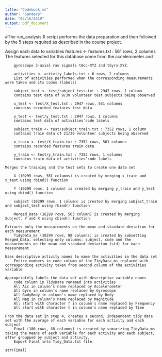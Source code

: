 ```yaml
---
title: "Codebook.md"
author: "Sandeep"
date: "03/10/2019"
output: pdf_document
---
```



#The run_analysis.R script performs the data preparation and then followed by the 5 steps required as described in the course project.

Assign each data to variables
        features <- features.txt : 561 rows, 2 columns
        The features selected for this database come from the accelerometer and 
        
        gyroscope 3-axial raw signals tAcc-XYZ and tGyro-XYZ.
        
        activities <- activity_labels.txt : 6 rows, 2 columns
        List of activities performed when the corresponding measurements were taken and its codes (labels)
        
        subject_test <- test/subject_test.txt : 2947 rows, 1 column
        contains test data of 9/30 volunteer test subjects being observed
        
        x_test <- test/X_test.txt : 2947 rows, 561 columns
        contains recorded features test data
        
        y_test <- test/y_test.txt : 2947 rows, 1 columns
        contains test data of activities’code labels
        
        subject_train <- test/subject_train.txt : 7352 rows, 1 column
        contains train data of 21/30 volunteer subjects being observed
        
        x_train <- test/X_train.txt : 7352 rows, 561 columns
        contains recorded features train data
        
        y_train <- test/y_train.txt : 7352 rows, 1 columns
        contains train data of activities’code labels

    Merges the training and the test sets to create one data set
        
        X (10299 rows, 561 columns) is created by merging x_train and x_test using rbind() function
        
        Y (10299 rows, 1 column) is created by merging y_train and y_test using rbind() function
        
        subject (10299 rows, 1 column) is created by merging subject_train and subject_test using rbind() function
        
        Merged_Data (10299 rows, 563 column) is created by merging Subject, Y and X using cbind() function

    Extracts only the measurements on the mean and standard deviation for each measurement
        TidyData_ms (10299 rows, 88 columns) is created by subsetting Merged_Data, selecting only columns: subject, code and the measurements on the mean and standard deviation (std) for each measurement

    Uses descriptive activity names to name the activities in the data set
        Entire numbers in code column of the TidyData_ms replaced with corresponding activity taken from second column of the activities variable

    Appropriately labels the data set with descriptive variable names
        code column in TidyData renamed into activities
        All Acc in column’s name replaced by Accelerometer
        All Gyro in column’s name replaced by Gyroscope
        All BodyBody in column’s name replaced by Body
        All Mag in column’s name replaced by Magnitude
        All start with character f in column’s name replaced by Frequency
        All start with character t in column’s name replaced by Time

    From the data set in step 4, creates a second, independent tidy data set with the average of each variable for each activity and each subject
        Final (180 rows, 88 columns) is created by sumarizing TidyData_ms taking the means of each variable for each activity and each subject, after groupped by subject and activity.
        Export Final into Tidy_Data.txt file.



```{r}
str(Final)
```